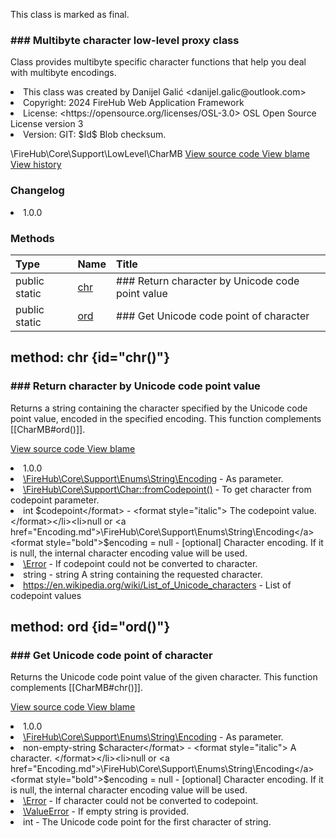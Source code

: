 <title># CharMB</title>

<code-block lang="php">
<![CDATA[final class \FireHub\Core\Support\LowLevel\CharMB()]]>
</code-block>





<tip>
    <p>
        This class is marked as <format style="bold">final</format>.
    </p>
</tip>







### ### Multibyte character low-level proxy class

<p><format style="italic">Class provides multibyte specific character functions that help you deal with multibyte encodings.</format></p>

<deflist>
    <def title="Class basic info:">
        <list><li>This class was created by Danijel Galić &lt;danijel.galic@outlook.com&gt;</li><li>Copyright: 2024 FireHub Web Application Framework</li><li>License: &lt;https://opensource.org/licenses/OSL-3.0&gt; OSL Open Source License version 3</li><li>Version: GIT: $Id$ Blob checksum.</li></list>
    </def>
</deflist>

<deflist><def title="Fully Qualified Class Name:">
        \FireHub\Core\Support\LowLevel\CharMB
    </def><def title="Source code:">
        <a href="https://github.com/The-FireHub-Project/Core/blob/develop-pre-alpha-m1/src/support/lowlevel/firehub.CharMB.php#L29">
            View source code
        </a>
    </def>
    <def title="Blame:">
        <a href="https://github.com/The-FireHub-Project/Core/blame/develop-pre-alpha-m1/src/support/lowlevel/firehub.CharMB.php">
            View blame
        </a>
    </def>
    <def title="History:">
        <a href="https://github.com/The-FireHub-Project/Core/commits/develop-pre-alpha-m1/src/support/lowlevel/firehub.CharMB.php">
            View history
        </a>
    </def></deflist>
### Changelog
<deflist>
    <def title="Version history:">
        <list><li>1.0.0</li></list>
    </def>
</deflist>


### Methods
| Type | Name | Title |
|:-----|:-----|:------|
|public static |<a href="#chr()">chr</a>|### Return character by Unicode code point value|
|public static |<a href="#ord()">ord</a>|### Get Unicode code point of character|

## method: chr {id="chr()"}

<code-block lang="php">
    <![CDATA[public static CharMB::chr(int $codepoint, null|\FireHub\Core\Support\Enums\String\Encoding $encoding = null):string]]>
</code-block>













### ### Return character by Unicode code point value

<p><format style="italic">Returns a string containing the character specified by the Unicode code point value, encoded in the specified
encoding. This function complements [[CharMB#ord()]].</format></p>

<deflist><def title="Source code:">
                <a href="https://github.com/The-FireHub-Project/Core/blob/develop-pre-alpha-m1/src/support/lowlevel/firehub.CharMB.php#L54">
                    View source code
                </a>
            </def>
            <def title="Blame:">
                <a href="https://github.com/The-FireHub-Project/Core/blame/develop-pre-alpha-m1/src/support/lowlevel/firehub.CharMB.php#L54">
                    View blame
                </a>
            </def></deflist>
<deflist>
    <def title="Version history:">
        <list><li>1.0.0</li></list>
    </def>
</deflist>
<deflist>
    <def title="This method uses:">
        <list><li><a href="Encoding.md">\FireHub\Core\Support\Enums\String\Encoding</a>  - <format style="italic">As parameter.</format></li></list>
    </def>
</deflist>
<deflist>
    <def title="This method is used by:">
        <list><li><a href="Char.md#fromcodepoint()">\FireHub\Core\Support\Char::fromCodepoint()</a>  - <format style="italic">To get character from codepoint parameter.</format></li></list>
    </def>
</deflist>
<deflist>
    <def title="This method has parameters:">
        <list><li>int <format style="bold">$codepoint</format> - <format style="italic">
The codepoint value.
</format></li><li>null or <a href="Encoding.md">\FireHub\Core\Support\Enums\String\Encoding</a> <format style="bold">$encoding</format> = null - <format style="italic">[optional] 
Character encoding. If it is null, the internal character encoding value will be used.
</format></li></list>
    </def>
</deflist>
<deflist>
    <def title="This method throws:">
        <list><li><a href="Error.md">\Error</a> - <format style="italic">If codepoint could not be converted to character.</format></li></list>
    </def>
</deflist>
<deflist>
    <def title="This method returns:">
        <list><li>string - <format style="italic">string A string containing the requested character.</format></li></list>
    </def>
</deflist>
<deflist>
    <def title="Useful links:">
        <list><li><a href="https://en.wikipedia.org/wiki/List_of_Unicode_characters">https://en.wikipedia.org/wiki/List_of_Unicode_characters</a> - <format style="italic">List of codepoint values</format></li></list>
    </def>
</deflist>
## method: ord {id="ord()"}

<code-block lang="php">
    <![CDATA[public static CharMB::ord(non-empty-string $character, null|\FireHub\Core\Support\Enums\String\Encoding $encoding = null):int]]>
</code-block>













### ### Get Unicode code point of character

<p><format style="italic">Returns the Unicode code point value of the given character. This function complements [[CharMB#chr()]].</format></p>

<deflist><def title="Source code:">
                <a href="https://github.com/The-FireHub-Project/Core/blob/develop-pre-alpha-m1/src/support/lowlevel/firehub.CharMB.php#L81">
                    View source code
                </a>
            </def>
            <def title="Blame:">
                <a href="https://github.com/The-FireHub-Project/Core/blame/develop-pre-alpha-m1/src/support/lowlevel/firehub.CharMB.php#L81">
                    View blame
                </a>
            </def></deflist>
<deflist>
    <def title="Version history:">
        <list><li>1.0.0</li></list>
    </def>
</deflist>
<deflist>
    <def title="This method uses:">
        <list><li><a href="Encoding.md">\FireHub\Core\Support\Enums\String\Encoding</a>  - <format style="italic">As parameter.</format></li></list>
    </def>
</deflist>
<deflist>
    <def title="This method has parameters:">
        <list><li>non-empty-string <format style="bold">$character</format> - <format style="italic">
A character.
</format></li><li>null or <a href="Encoding.md">\FireHub\Core\Support\Enums\String\Encoding</a> <format style="bold">$encoding</format> = null - <format style="italic">[optional] 
Character encoding. If it is null, the internal character encoding value will be used.
</format></li></list>
    </def>
</deflist>
<deflist>
    <def title="This method throws:">
        <list><li><a href="Error.md">\Error</a> - <format style="italic">If character could not be converted to codepoint.</format></li><li><a href="ValueError.md">\ValueError</a> - <format style="italic">If empty string is provided.</format></li></list>
    </def>
</deflist>
<deflist>
    <def title="This method returns:">
        <list><li>int - <format style="italic">The Unicode code point for the first character of string.</format></li></list>
    </def>
</deflist>
